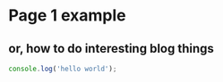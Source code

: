 # Page 1 example

## or, how to do interesting blog things

```typescript
console.log('hello world');
```
